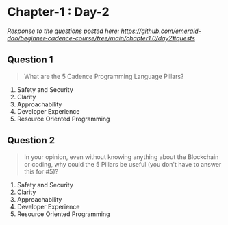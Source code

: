 # Chapter-1 : Day-2

*Response to the questions posted here: https://github.com/emerald-dao/beginner-cadence-course/tree/main/chapter1.0/day2#quests*

## Question 1

> What are the 5 Cadence Programming Language Pillars?

1. Safety and Security
2. Clarity
3. Approachability
4. Developer Experience
5. Resource Oriented Programming

## Question 2

> In your opinion, even without knowing anything about the Blockchain or coding, why could the 5 Pillars be useful (you don't have to answer this for #5)?

1. Safety and Security
2. Clarity
3. Approachability
4. Developer Experience
5. Resource Oriented Programming
